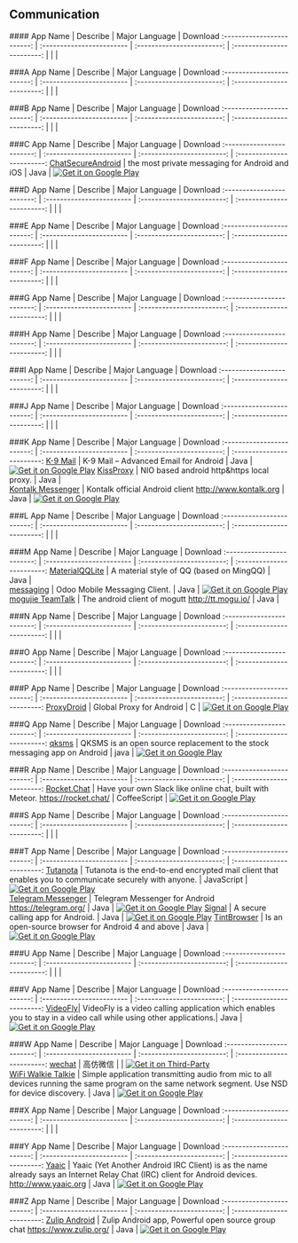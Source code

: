 ## Communication  
###\# 
App Name                   | Describe                  | Major Language             | Download 
:------------------------: | :------------------------ | :------------------------: | :------------------------: 
 | | | 

###A
App Name                   | Describe                  | Major Language             | Download 
:------------------------: | :------------------------ | :------------------------: | :------------------------: 
 | | | 

###B
App Name                   | Describe                  | Major Language             | Download 
:------------------------: | :------------------------ | :------------------------: | :------------------------: 
 | | | 

###C
App Name                   | Describe                  | Major Language             | Download 
:------------------------: | :------------------------ | :------------------------: | :------------------------: 
[ChatSecureAndroid](https://github.com/guardianproject/ChatSecureAndroid) | the most private messaging for Android and iOS | Java | [![Get it on Google Play](http://i.imgur.com/7sq06lr.png)](https://play.google.com/store/apps/details?id=info.guardianproject.otr.app.im) 

###D
App Name                   | Describe                  | Major Language             | Download 
:------------------------: | :------------------------ | :------------------------: | :------------------------: 
 | | | 

###E
App Name                   | Describe                  | Major Language             | Download 
:------------------------: | :------------------------ | :------------------------: | :------------------------: 
 | | | 

###F
App Name                   | Describe                  | Major Language             | Download 
:------------------------: | :------------------------ | :------------------------: | :------------------------: 
 | | | 

###G
App Name                   | Describe                  | Major Language             | Download 
:------------------------: | :------------------------ | :------------------------: | :------------------------: 
 | | | 

###H
App Name                   | Describe                  | Major Language             | Download 
:------------------------: | :------------------------ | :------------------------: | :------------------------: 
 | | | 

###I
App Name                   | Describe                  | Major Language             | Download 
:------------------------: | :------------------------ | :------------------------: | :------------------------: 
 | | | 

###J
App Name                   | Describe                  | Major Language             | Download 
:------------------------: | :------------------------ | :------------------------: | :------------------------: 
 | | | 

###K
App Name                   | Describe                  | Major Language             | Download 
:------------------------: | :------------------------ | :------------------------: | :------------------------: 
[K-9 Mail](https://github.com/k9mail/k-9) | K-9 Mail – Advanced Email for Android | Java | [![Get it on Google Play](http://i.imgur.com/7sq06lr.png)](https://play.google.com/store/apps/details?id=com.fsck.k9) 
[KissProxy](https://github.com/coderkiss/KissProxy) | NIO based android http&https local proxy. | Java |   
[Kontalk Messenger](https://github.com/kontalk/androidclient) | Kontalk official Android client http://www.kontalk.org | Java | [![Get it on Google Play](http://i.imgur.com/7sq06lr.png)](https://play.google.com/store/apps/details?id=org.kontalk) 

###L
App Name                   | Describe                  | Major Language             | Download 
:------------------------: | :------------------------ | :------------------------: | :------------------------: 
 | | | 

###M
App Name                   | Describe                  | Major Language             | Download 
:------------------------: | :------------------------ | :------------------------: | :------------------------: 
[MaterialQQLite](https://github.com/wang4yu6peng13/MaterialQQLite) | A material style of QQ (based on MingQQ) | Java |  
[messaging](https://github.com/Odoo-mobile/messaging) | Odoo Mobile Messaging Client. | Java | [![Get it on Google Play](http://i.imgur.com/7sq06lr.png)](https://play.google.com/store/apps/details?id=com.odoo) 
[mogujie TeamTalk](https://github.com/mogutt/TTAndroidClient) | The android client of mogutt http://tt.mogu.io/ | Java | 

###N
App Name                   | Describe                  | Major Language             | Download 
:------------------------: | :------------------------ | :------------------------: | :------------------------: 
 | | | 

###O
App Name                   | Describe                  | Major Language             | Download 
:------------------------: | :------------------------ | :------------------------: | :------------------------: 
 | | | 

###P
App Name                   | Describe                  | Major Language             | Download 
:------------------------: | :------------------------ | :------------------------: | :------------------------: 
[ProxyDroid](https://github.com/madeye/proxydroid) | Global Proxy for Android  | C | [![Get it on Google Play](http://i.imgur.com/7sq06lr.png)](https://play.google.com/store/apps/details?id=org.proxydroid)   

###Q
App Name                   | Describe                  | Major Language             | Download 
:------------------------: | :------------------------ | :------------------------: | :------------------------: 
[qksms](https://github.com/qklabs/qksms) | QKSMS is an open source replacement to the stock messaging app on Android  | java | [![Get it on Google Play](http://i.imgur.com/7sq06lr.png)](https://play.google.com/store/apps/details?id=com.moez.QKSMS)   

###R
App Name                   | Describe                  | Major Language             | Download 
:------------------------: | :------------------------ | :------------------------: | :------------------------: 
[Rocket.Chat](https://github.com/RocketChat/Rocket.Chat) | Have your own Slack like online chat, built with Meteor. https://rocket.chat/  | CoffeeScript | [![Get it on Google Play](http://i.imgur.com/7sq06lr.png)](https://play.google.com/store/apps/details?id=com.konecty.rocket.chat)   

###S
App Name                   | Describe                  | Major Language             | Download 
:------------------------: | :------------------------ | :------------------------: | :------------------------: 
 | | | 

###T
App Name                   | Describe                  | Major Language             | Download 
:------------------------: | :------------------------ | :------------------------: | :------------------------: 
[Tutanota](https://github.com/tutao/tutanota) | Tutanota is the end-to-end encrypted mail client that enables you to communicate securely with anyone.  | JavaScript | [![Get it on Google Play](http://i.imgur.com/7sq06lr.png)](https://play.google.com/store/apps/details?id=de.tutao.tutanota)  
[Telegram Messenger](https://github.com/DrKLO/Telegram) | Telegram Messenger for Android https://telegram.org/ | Java | [![Get it on Google Play](http://i.imgur.com/7sq06lr.png)](https://play.google.com/store/apps/details?id=org.telegram.messenger) 
[Signal](https://github.com/WhisperSystems/Signal-Android) | A secure calling app for Android. | Java | [![Get it on Google Play](http://i.imgur.com/7sq06lr.png)](https://play.google.com/store/apps/details?id=org.thoughtcrime.securesms)
[TintBrowser](https://github.com/Anasthase/TintBrowser) | Is an open-source browser for Android 4 and above | Java | [![Get it on Google Play](http://i.imgur.com/7sq06lr.png)](https://play.google.com/store/apps/details?id=org.tint)

###U
App Name                   | Describe                  | Major Language             | Download 
:------------------------: | :------------------------ | :------------------------: | :------------------------: 
 | | | 

###V
App Name                   | Describe                  | Major Language             | Download 
:------------------------: | :------------------------ | :------------------------: | :------------------------: 
 [VideoFly](https://github.com/VideoFly/VideoFly)| VideoFly is a video calling application which enables you to stay in a video call while using other applications.| Java | [![Get it on Google Play](http://i.imgur.com/7sq06lr.png)](https://play.google.com/store/apps/details?id=example.com.videofly)  

###W
App Name                   | Describe                  | Major Language             | Download 
:------------------------: | :------------------------ | :------------------------: | :------------------------: 
[wechat](https://github.com/motianhuo/wechat) | 高仿微信 | | [![Get it on Third-Party](http://i.imgur.com/ppYJYe5.png)](https://raw.githubusercontent.com/motianhuo/wechat/master/WeChat/bin/WeChat.apk)   
[WiFi Walkie Talkie](https://github.com/js-labs/WalkieTalkie) | Simple application transmitting audio from mic to all devices running the same program on the same network segment. Use NSD for device discovery. | Java | [![Get it on Google Play](http://i.imgur.com/7sq06lr.png)](https://play.google.com/store/apps/details?id=org.jsl.wfwt)

###X
App Name                   | Describe                  | Major Language             | Download 
:------------------------: | :------------------------ | :------------------------: | :------------------------: 
 | | | 

###Y
App Name                   | Describe                  | Major Language             | Download 
:------------------------: | :------------------------ | :------------------------: | :------------------------: 
[Yaaic](https://github.com/pocmo/Yaaic) | Yaaic (Yet Another Android IRC Client) is as the name already says an Internet Relay Chat (IRC) client for Android devices. http://www.yaaic.org | Java | [![Get it on Google Play](http://i.imgur.com/7sq06lr.png)](https://play.google.com/store/apps/details?id=org.yaaic)  

###Z
App Name                   | Describe                  | Major Language             | Download 
:------------------------: | :------------------------ | :------------------------: | :------------------------: 
[Zulip Android](https://github.com/zulip/zulip-android) | Zulip Android app, Powerful open source group chat  https://www.zulip.org/ | Java | [![Get it on Google Play](http://i.imgur.com/7sq06lr.png)](https://play.google.com/store/apps/details?id=com.zulip.android)  
